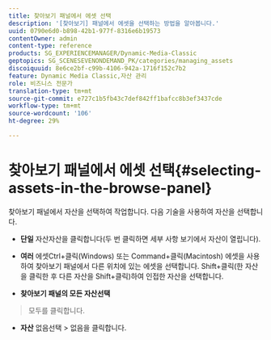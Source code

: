 ```yaml
---
title: 찾아보기 패널에서 에셋 선택
description: '[찾아보기] 패널에서 에셋을 선택하는 방법을 알아봅니다.'
uuid: 0790e6d0-b898-42b1-977f-8316e6b19573
contentOwner: admin
content-type: reference
products: SG_EXPERIENCEMANAGER/Dynamic-Media-Classic
geptopics: SG_SCENESEVENONDEMAND_PK/categories/managing_assets
discoiquuid: 8e6ce2bf-c99b-4106-942a-1716f152c7b2
feature: Dynamic Media Classic,자산 관리
role: 비즈니스 전문가
translation-type: tm+mt
source-git-commit: e727c1b5fb43c7def842ff1bafcc8b3ef3437cde
workflow-type: tm+mt
source-wordcount: '106'
ht-degree: 29%

---
```



# 찾아보기 패널에서 에셋 선택{#selecting-assets-in-the-browse-panel}

찾아보기 패널에서 자산을 선택하여 작업합니다. 다음 기술을 사용하여 자산을 선택합니다.

* **단일**
자산자산을 클릭합니다(두 번 클릭하면 세부 사항 보기에서 자산이 열립니다).

* **여러**
에셋Ctrl+클릭(Windows) 또는 Command+클릭(Macintosh) 에셋을 사용하여 찾아보기 패널에서 다른 위치에 있는 에셋을 선택합니다. Shift+클릭(한 자산을 클릭한 후 다른 자산을 Shift+클릭)하여 인접한 자산을 선택합니다.

* **찾아보기 패널의 모든 자산선택**
> 모두를 클릭합니다.

* **자산**
없음선택 > 없음을 클릭합니다.
